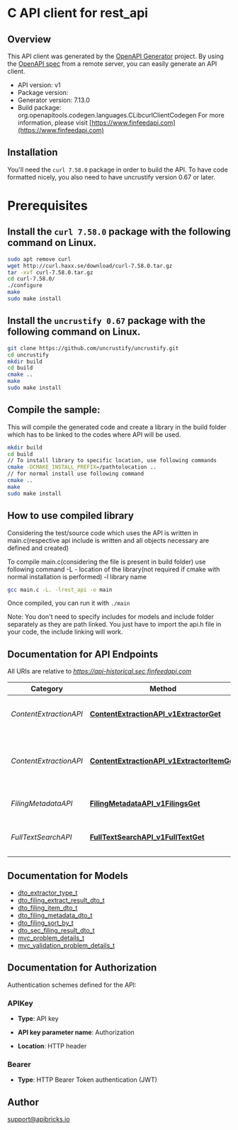 # C API client for rest_api

## Overview
This API client was generated by the [OpenAPI Generator](https://openapi-generator.tech) project. By using the [OpenAPI spec](https://openapis.org) from a remote server, you can easily generate an API client.

- API version: v1
- Package version: 
- Generator version: 7.13.0
- Build package: org.openapitools.codegen.languages.CLibcurlClientCodegen
For more information, please visit [https://www.finfeedapi.com](https://www.finfeedapi.com)

## Installation
You'll need the `curl 7.58.0` package in order to build the API. To have code formatted nicely, you also need to have uncrustify version 0.67 or later.

# Prerequisites

## Install the `curl 7.58.0` package with the following command on Linux.
```bash
sudo apt remove curl
wget http://curl.haxx.se/download/curl-7.58.0.tar.gz
tar -xvf curl-7.58.0.tar.gz
cd curl-7.58.0/
./configure
make
sudo make install
```
## Install the `uncrustify 0.67` package with the following command on Linux.
```bash
git clone https://github.com/uncrustify/uncrustify.git
cd uncrustify
mkdir build
cd build
cmake ..
make
sudo make install
```

## Compile the sample:
This will compile the generated code and create a library in the build folder which has to be linked to the codes where API will be used.
```bash
mkdir build
cd build
// To install library to specific location, use following commands
cmake -DCMAKE_INSTALL_PREFIX=/pathtolocation ..
// for normal install use following command
cmake ..
make
sudo make install
```
## How to use compiled library
Considering the test/source code which uses the API is written in main.c(respective api include is written and all objects necessary are defined and created)

To compile main.c(considering the file is present in build folder) use following command
-L - location of the library(not required if cmake with normal installation is performed)
-l library name
```bash
gcc main.c -L. -lrest_api -o main
```
Once compiled, you can run it with ``` ./main ```

Note: You don't need to specify includes for models and include folder separately as they are path linked. You just have to import the api.h file in your code, the include linking will work.

## Documentation for API Endpoints

All URIs are relative to *https://api-historical.sec.finfeedapi.com*

Category | Method | HTTP request | Description
------------ | ------------- | ------------- | -------------
*ContentExtractionAPI* | [**ContentExtractionAPI_v1ExtractorGet**](docs/ContentExtractionAPI.md#ContentExtractionAPI_v1ExtractorGet) | **GET** /v1/extractor | Extract and classify SEC filing content 
*ContentExtractionAPI* | [**ContentExtractionAPI_v1ExtractorItemGet**](docs/ContentExtractionAPI.md#ContentExtractionAPI_v1ExtractorItemGet) | **GET** /v1/extractor/item | Extract specific item content from SEC filing
*FilingMetadataAPI* | [**FilingMetadataAPI_v1FilingsGet**](docs/FilingMetadataAPI.md#FilingMetadataAPI_v1FilingsGet) | **GET** /v1/filings | Query SEC filing metadata
*FullTextSearchAPI* | [**FullTextSearchAPI_v1FullTextGet**](docs/FullTextSearchAPI.md#FullTextSearchAPI_v1FullTextGet) | **GET** /v1/full-text | Full-text search of SEC filing documents


## Documentation for Models

 - [dto_extractor_type_t](docs/dto_extractor_type.md)
 - [dto_filing_extract_result_dto_t](docs/dto_filing_extract_result_dto.md)
 - [dto_filing_item_dto_t](docs/dto_filing_item_dto.md)
 - [dto_filing_metadata_dto_t](docs/dto_filing_metadata_dto.md)
 - [dto_filing_sort_by_t](docs/dto_filing_sort_by.md)
 - [dto_sec_filing_result_dto_t](docs/dto_sec_filing_result_dto.md)
 - [mvc_problem_details_t](docs/mvc_problem_details.md)
 - [mvc_validation_problem_details_t](docs/mvc_validation_problem_details.md)


## Documentation for Authorization


Authentication schemes defined for the API:
### APIKey

- **Type**: API key

- **API key parameter name**: Authorization
- **Location**: HTTP header

### Bearer


- **Type**: HTTP Bearer Token authentication (JWT)


## Author

support@apibricks.io

